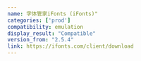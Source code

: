 ```yaml
---
name: 字体管家iFonts (iFonts)"
categories: ['prod']
compatibility: emulation
display_result: "Compatible"
version_from: "2.5.4"
link: https://ifonts.com/client/download
---
```

